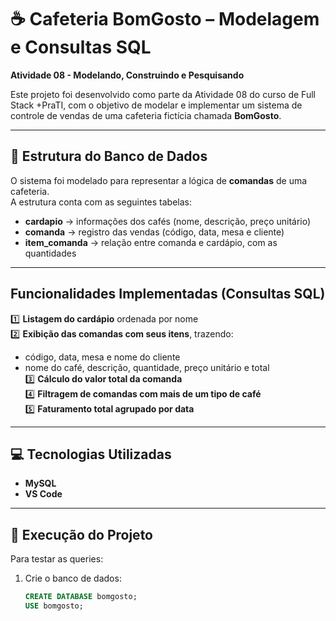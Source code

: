# ☕ Cafeteria BomGosto – Modelagem e Consultas SQL

**Atividade 08 - Modelando, Construindo e Pesquisando**

Este projeto foi desenvolvido como parte da Atividade 08 do curso de Full Stack +PraTI, com o objetivo de modelar e implementar um sistema de controle de vendas de uma cafeteria fictícia chamada **BomGosto**.

---

## 🧱 Estrutura do Banco de Dados

O sistema foi modelado para representar a lógica de **comandas** de uma cafeteria.  
A estrutura conta com as seguintes tabelas:

- **cardapio** → informações dos cafés (nome, descrição, preço unitário)  
- **comanda** → registro das vendas (código, data, mesa e cliente)  
- **item_comanda** → relação entre comanda e cardápio, com as quantidades

---

## Funcionalidades Implementadas (Consultas SQL)

1️⃣ **Listagem do cardápio** ordenada por nome  
2️⃣ **Exibição das comandas com seus itens**, trazendo:
   - código, data, mesa e nome do cliente  
   - nome do café, descrição, quantidade, preço unitário e total  
3️⃣ **Cálculo do valor total da comanda**  
4️⃣ **Filtragem de comandas com mais de um tipo de café**  
5️⃣ **Faturamento total agrupado por data**

---

## 💻 Tecnologias Utilizadas

- **MySQL**
- **VS Code**
---

## 🚀 Execução do Projeto

Para testar as queries:

1. Crie o banco de dados:
   ```sql
   CREATE DATABASE bomgosto;
   USE bomgosto;
